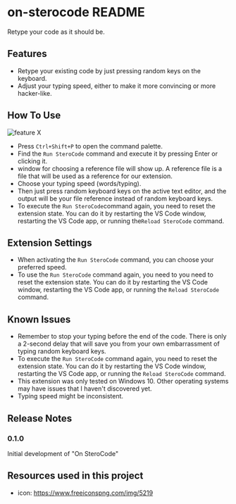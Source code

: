 # on-sterocode README

Retype your code as it should be.

## Features

- Retype your existing code by just pressing random keys on the keyboard.
- Adjust your typing speed, either to make it more convincing or more hacker-like.

## How To Use

![feature X](https://raw.githubusercontent.com/agistarakha/my-image/main/On%20SteroCode.gif)

- Press `Ctrl+Shift+P` to open the command palette.
- Find the `Run SteroCode` command and execute it by pressing Enter or clicking it.
- window for choosing a reference file will show up. A reference file is a file that will be used as a reference for our extension.
- Choose your typing speed (words/typing).
- Then just press random keyboard keys on the active text editor, and the output will be your file reference instead of random keyboard keys.
- To execute the `Run SteroCode`command again, you need to reset the extension state. You can do it by restarting the VS Code window, restarting the VS Code app, or running the`Reload SteroCode` command.

## Extension Settings

- When activating the `Run SteroCode` command, you can choose your preferred speed.
- To use the `Run SteroCode` command again, you need to you need to reset the extension state. You can do it by restarting the VS Code window, restarting the VS Code app, or running the `Reload SteroCode` command.

## Known Issues

- Remember to stop your typing before the end of the code. There is only a 2-second delay that will save you from your own embarrassment of typing random keyboard keys.
- To execute the `Run SteroCode` command again, you need to reset the extension state. You can do it by restarting the VS Code window, restarting the VS Code app, or running the `Reload SteroCode` command.
- This extension was only tested on Windows 10. Other operating systems may have issues that I haven't discovered yet.
- Typing speed might be inconsistent.

## Release Notes

### 0.1.0

Initial development of "On SteroCode"

## Resources used in this project

- icon: https://www.freeiconspng.com/img/5219
